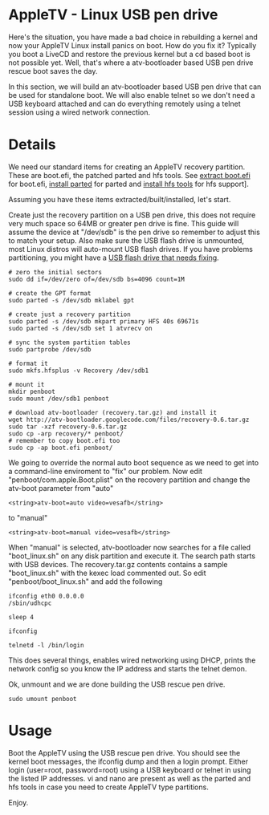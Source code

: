 # AppleTV - Linux USB pen drive #

Here's the situation, you have made a bad choice in rebuilding a kernel and now your AppleTV Linux install panics on boot. How do you fix it? Typically you boot a LiveCD and restore the previous kernel but a cd based boot is not possible yet. Well, that's where a atv-bootloader based USB pen drive rescue boot saves the day.

In this section, we will build an atv-bootloader based USB pen drive that can be used for standalone boot. We will also enable telnet so we don't need a USB keyboard attached and can do everything remotely using a telnet session using a wired network connection.

# Details #

We need our standard items for creating an AppleTV recovery partition. These are boot.efi, the patched parted and hfs tools. See [extract boot.efi](BootEFIExtraction.md) for boot.efi, [install parted](InstallParted.md) for parted and [install hfs tools](InstallHFSTools.md) for hfs support].

Assuming you have these items extracted/built/installed, let's start.

Create just the recovery partition on a USB pen drive, this does not require very much space so 64MB or greater pen drive is fine. This guide will assume the device at "/dev/sdb" is the pen drive so remember to adjust this to match your setup. Also make sure the USB flash drive is unmounted, most Linux distros will auto-mount USB flash drives. If you have problems partitioning, you might have a [USB flash drive that needs fixing](FixingUSBFlashDrives.md).


```
# zero the initial sectors
sudo dd if=/dev/zero of=/dev/sdb bs=4096 count=1M

# create the GPT format
sudo parted -s /dev/sdb mklabel gpt

# create just a recovery partition
sudo parted -s /dev/sdb mkpart primary HFS 40s 69671s
sudo parted -s /dev/sdb set 1 atvrecv on

# sync the system partition tables
sudo partprobe /dev/sdb

# format it
sudo mkfs.hfsplus -v Recovery /dev/sdb1

# mount it
mkdir penboot
sudo mount /dev/sdb1 penboot

# download atv-bootloader (recovery.tar.gz) and install it
wget http://atv-bootloader.googlecode.com/files/recovery-0.6.tar.gz
sudo tar -xzf recovery-0.6.tar.gz
sudo cp -arp recovery/* penboot/
# remember to copy boot.efi too
sudo cp -ap boot.efi penboot/
```

We going to override the normal auto boot sequence as we need to get into a command-line enviroment to "fix" our problem. Now edit "penboot/com.apple.Boot.plist" on the recovery partition and change the atv-boot parameter from "auto"
```
<string>atv-boot=auto video=vesafb</string>
```

to "manual"
```
<string>atv-boot=manual video=vesafb</string>
```

When "manual" is selected, atv-bootloader now searches for a file called "boot\_linux.sh" on any disk partition and execute it. The search path starts with USB devices. The recovery.tar.gz contents contains a sample "boot\_linux.sh" with the kexec load commented out. So edit "penboot/boot\_linux.sh" and add the following
```
ifconfig eth0 0.0.0.0
/sbin/udhcpc

sleep 4

ifconfig

telnetd -l /bin/login
```

This does several things, enables wired networking using DHCP, prints the network config so you know the IP address and starts the telnet demon.

Ok, unmount and we are done building the USB rescue pen drive.
```
sudo umount penboot
```

# Usage #

Boot the AppleTV using the USB rescue pen drive. You should see the kernel boot messages, the ifconfig dump and then a login prompt. Either login (user=root, password=root) using a USB keyboard or telnet in using the listed IP addresses. vi and nano are present as well as the parted and hfs tools in case you need to create AppleTV type partitions.

Enjoy.

